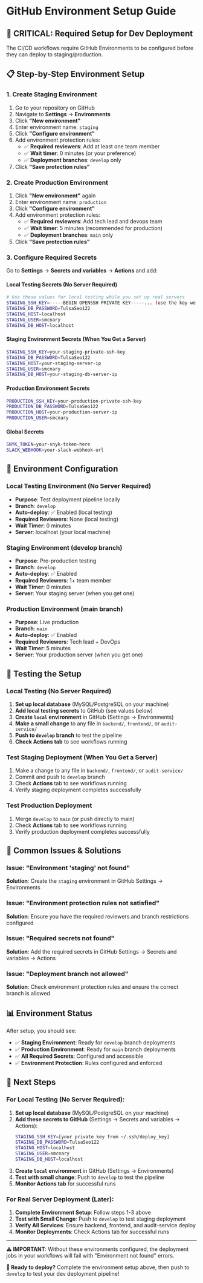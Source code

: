 # GitHub Environment Setup Guide

## 🚨 CRITICAL: Required Setup for Dev Deployment

The CI/CD workflows require GitHub Environments to be configured before they can deploy to staging/production.

## 📋 Step-by-Step Environment Setup

### 1. **Create Staging Environment**
1. Go to your repository on GitHub
2. Navigate to **Settings** → **Environments**
3. Click **"New environment"**
4. Enter environment name: `staging`
5. Click **"Configure environment"**
6. Add environment protection rules:
   - ✅ **Required reviewers**: Add at least one team member
   - ✅ **Wait timer**: 0 minutes (or your preference)
   - ✅ **Deployment branches**: `develop` only
7. Click **"Save protection rules"**

### 2. **Create Production Environment**
1. Click **"New environment"** again
2. Enter environment name: `production`
3. Click **"Configure environment"**
4. Add environment protection rules:
   - ✅ **Required reviewers**: Add tech lead and devops team
   - ✅ **Wait timer**: 5 minutes (recommended for production)
   - ✅ **Deployment branches**: `main` only
7. Click **"Save protection rules"**

### 3. **Configure Required Secrets**
Go to **Settings** → **Secrets and variables** → **Actions** and add:

#### **Local Testing Secrets (No Server Required)**
```bash
# Use these values for local testing while you set up real servers
STAGING_SSH_KEY=-----BEGIN OPENSSH PRIVATE KEY-----... (use the key we generated)
STAGING_DB_PASSWORD=TulsaSeo122
STAGING_HOST=localhost
STAGING_USER=smcnary
STAGING_DB_HOST=localhost
```

#### **Staging Environment Secrets (When You Get a Server)**
```bash
STAGING_SSH_KEY=your-staging-private-ssh-key
STAGING_DB_PASSWORD=TulsaSeo122
STAGING_HOST=your-staging-server-ip
STAGING_USER=smcnary
STAGING_DB_HOST=your-staging-db-server-ip
```

#### **Production Environment Secrets**
```bash
PRODUCTION_SSH_KEY=your-production-private-ssh-key
PRODUCTION_DB_PASSWORD=TulsaSeo122
PRODUCTION_HOST=your-production-server-ip
PRODUCTION_USER=smcnary
```

#### **Global Secrets**
```bash
SNYK_TOKEN=your-snyk-token-here
SLACK_WEBHOOK=your-slack-webhook-url
```

## 🔧 Environment Configuration

### **Local Testing Environment (No Server Required)**
- **Purpose**: Test deployment pipeline locally
- **Branch**: `develop`
- **Auto-deploy**: ✅ Enabled (local testing)
- **Required Reviewers**: None (local testing)
- **Wait Timer**: 0 minutes
- **Server**: localhost (your local machine)

### **Staging Environment (develop branch)**
- **Purpose**: Pre-production testing
- **Branch**: `develop`
- **Auto-deploy**: ✅ Enabled
- **Required Reviewers**: 1+ team member
- **Wait Timer**: 0 minutes
- **Server**: Your staging server (when you get one)

### **Production Environment (main branch)**
- **Purpose**: Live production
- **Branch**: `main`
- **Auto-deploy**: ✅ Enabled
- **Required Reviewers**: Tech lead + DevOps
- **Wait Timer**: 5 minutes
- **Server**: Your production server (when you get one)

## 🧪 Testing the Setup

### **Local Testing (No Server Required)**
1. **Set up local database** (MySQL/PostgreSQL on your machine)
2. **Add local testing secrets** to GitHub (see values below)
3. **Create `local` environment** in GitHub (Settings → Environments)
4. **Make a small change** to any file in `backend/`, `frontend/`, or `audit-service/`
5. **Push to `develop` branch** to test the pipeline
6. **Check Actions tab** to see workflows running

### **Test Staging Deployment (When You Get a Server)**
1. Make a change to any file in `backend/`, `frontend/`, or `audit-service/`
2. Commit and push to `develop` branch
3. Check **Actions** tab to see workflows running
4. Verify staging deployment completes successfully

### **Test Production Deployment**
1. Merge `develop` to `main` (or push directly to main)
2. Check **Actions** tab to see workflows running
3. Verify production deployment completes successfully

## 🚨 Common Issues & Solutions

### **Issue: "Environment 'staging' not found"**
**Solution**: Create the `staging` environment in GitHub Settings → Environments

### **Issue: "Environment protection rules not satisfied"**
**Solution**: Ensure you have the required reviewers and branch restrictions configured

### **Issue: "Required secrets not found"**
**Solution**: Add the required secrets in GitHub Settings → Secrets and variables → Actions

### **Issue: "Deployment branch not allowed"**
**Solution**: Check environment protection rules and ensure the correct branch is allowed

## 📊 Environment Status

After setup, you should see:
- ✅ **Staging Environment**: Ready for `develop` branch deployments
- ✅ **Production Environment**: Ready for `main` branch deployments
- ✅ **All Required Secrets**: Configured and accessible
- ✅ **Environment Protection**: Rules configured and enforced

## 🔄 Next Steps

### **For Local Testing (No Server Required):**
1. **Set up local database** (MySQL/PostgreSQL on your machine)
2. **Add these secrets to GitHub** (Settings → Secrets and variables → Actions):
   ```bash
   STAGING_SSH_KEY=[your private key from ~/.ssh/deploy_key]
   STAGING_DB_PASSWORD=TulsaSeo122
   STAGING_HOST=localhost
   STAGING_USER=smcnary
   STAGING_DB_HOST=localhost
   ```
3. **Create `local` environment** in GitHub (Settings → Environments)
4. **Test with small change**: Push to `develop` to test the pipeline
5. **Monitor Actions tab** for successful runs

### **For Real Server Deployment (Later):**
1. **Complete Environment Setup**: Follow steps 1-3 above
2. **Test with Small Change**: Push to `develop` to test staging deployment
3. **Verify All Services**: Ensure backend, frontend, and audit-service deploy
4. **Monitor Deployments**: Check Actions tab for successful runs

---

**⚠️ IMPORTANT**: Without these environments configured, the deployment jobs in your workflows will fail with "Environment not found" errors.

**🚀 Ready to deploy?** Complete the environment setup above, then push to `develop` to test your dev deployment pipeline!
